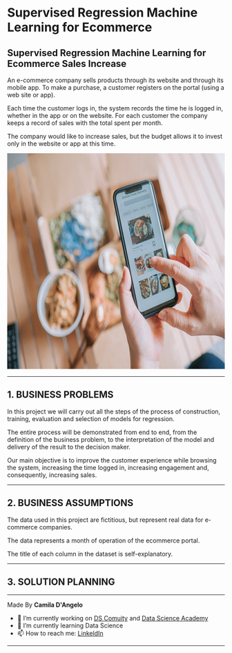 # **Supervised Regression Machine Learning for Ecommerce**

## Supervised Regression Machine Learning for Ecommerce Sales Increase

An e-commerce company sells products through its website and through its mobile app. To make a purchase, a customer registers on the portal (using a web site or app).

Each time the customer logs in, the system records the time he is logged in, whether in the app or on the website. For each customer the company keeps a record of sales with the total spent per month.

The company would like to increase sales, but the budget allows it to invest only in the website or app at this time.

<div align="center">
<p float="left">
    <img src="/images/ecommerce.jpg" width="800" height="500"/>
</p>
</div>

***
## 1. BUSINESS PROBLEMS

In this project we will carry out all the steps of the process of construction, training, evaluation and selection of models for regression. 

The entire process will be demonstrated from end to end, from the definition of the business problem, to the interpretation of the model and delivery of the result to the decision maker.

Our main objective is to improve the customer experience while browsing the system, increasing the time logged in, increasing engagement and, consequently, increasing sales.

***
## 2. BUSINESS ASSUMPTIONS

The data used in this project are fictitious, but represent real data for e-commerce companies. 

The data represents a month of operation of the ecommerce portal. 

The title of each column in the dataset is self-explanatory.

***
## 3. SOLUTION PLANNING


***

Made By **Camila D'Angelo**

- 🔭 I’m currently working on [DS Comuity](https://www.comunidadedatascience.com/) and [Data Science Academy](https://www.datascienceacademy.com.br/bundle/formacao-cientista-de-dados)
- 🌱 I’m currently learning Data Science
- 📫 How to reach me:  [LinkeldIn](https://www.linkedin.com/in/camiladangelotempesta/)

***
